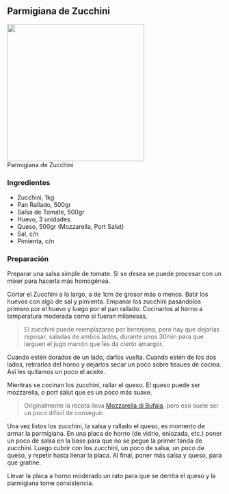 ## Parmigiana de Zucchini

<div class="image">
  <img src="https://i.imgur.com/z1sbnKz.jpg" height=320/>
  <div class="caption">Parmigiana de Zucchini</div>
</div>

### Ingredientes
  * Zucchini, 1kg
  * Pan Rallado, 500gr
  * Salsa de Tomate, 500gr
  * Huevo, 3 unidades
  * Queso, 500gr (Mozzarella, Port Salut)
  * Sal, c/n
  * Pimienta, c/n

### Preparación

Preparar una salsa simple de tomate. Si se desea se puede procesar con un
mixer para hacerla más homogénea.

Cortar el Zucchini a lo largo, a de 1cm de grosor más o menos. Batir los
huevos con algo de sal y pimienta. Empanar los zucchini pasándolos
primero por el huevo y luego por el pan rallado. Cocinarlos al horno a
temperatura moderada como si fueran milanesas.

> El zucchini puede reemplazarse por berenjena, pero hay que dejarlas
> reposar, saladas de ambos lados, durante unos 30min para que
> larguen el jugo marrón que les da cierto amargor.

Cuando estén dorados de un lado, darlos vuelta. Cuando estén de los dos
lados, retirarlos del horno y dejarlos secar un poco sobre tissues de
cocina. Así les quitamos un poco el aceite.

Mientras se cocinan los zucchini, rallar el queso. El queso puede ser
mozzarella, o port salut que es un poco más suave.
> Originalmente la receta lleva
> [Mozzarella di Bufala](https://en.wikipedia.org/wiki/Buffalo_mozzarella),
> pero eso suele ser un poco difícil de conseguir.

Una vez listos los zucchini, la salsa y rallado el queso, es momento de
armar la parmigiana. En una placa de horno (de vidrio, enlozada, etc.)
poner un poco de salsa en la base para que no se pegue la primer tanda de
zucchini. Luego cubrir con los zucchini, un poco de salsa, un poco de
queso, y repetir hasta llenar la placa. Al final, poner más salsa y
queso, para que gratine.

Llevar la placa a horno moderado un rato para que se derrita el queso y
la parmigiana tome consistencia.
